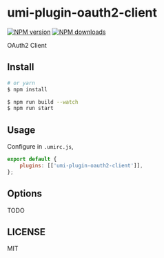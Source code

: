 # umi-plugin-oauth2-client

[![NPM version](https://img.shields.io/npm/v/umi-plugin-oauth2-client.svg?style=flat)](https://npmjs.org/package/umi-plugin-oauth2-client) [![NPM downloads](http://img.shields.io/npm/dm/umi-plugin-oauth2-client.svg?style=flat)](https://npmjs.org/package/umi-plugin-oauth2-client)

OAuth2 Client

## Install

```bash
# or yarn
$ npm install
```

```bash
$ npm run build --watch
$ npm run start
```

## Usage

Configure in `.umirc.js`,

```js
export default {
    plugins: [['umi-plugin-oauth2-client']],
};
```

## Options

TODO

## LICENSE

MIT
